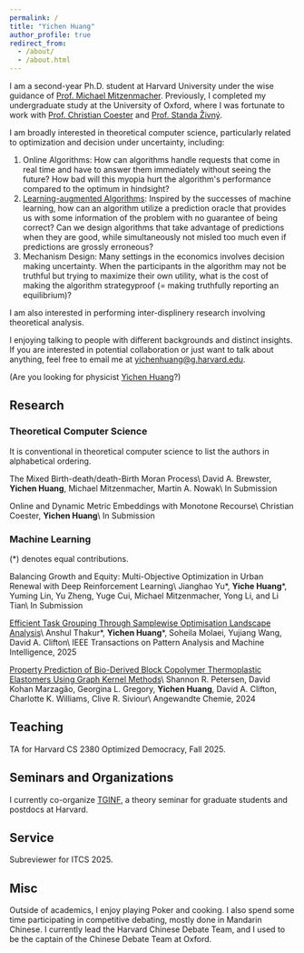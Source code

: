 ```yaml
---
permalink: /
title: "Yichen Huang"
author_profile: true
redirect_from: 
  - /about/
  - /about.html
---
```


I am a second-year Ph.D. student at Harvard University under the wise guidance of [Prof. Michael Mitzenmacher](https://www.eecs.harvard.edu/~michaelm/). Previously, I completed my undergraduate study at the University of Oxford, where I was fortunate to work with [Prof. Christian Coester](https://www.cs.ox.ac.uk/people/christian.coester/) and [Prof. Standa Živný](https://www.cs.ox.ac.uk/standa.zivny/).

I am broadly interested in theoretical computer science, particularly related to optimization and decision under uncertainty, including:
1. Online Algorithms: How can algorithms handle requests that come in real time and have to answer them immediately without seeing the future? How bad will this myopia hurt the algorithm's performance compared to the optimum in hindsight?
2. [Learning-augmented Algorithms](https://algorithms-with-predictions.github.io/): Inspired by the successes of machine learning, how can an algorithm utilize a prediction oracle that provides us with some information of the problem with no guarantee of being correct? Can we design algorithms that take advantage of predictions when they are good, while simultaneously not misled too much even if predictions are grossly erroneous? 
3. Mechanism Design: Many settings in the economics involves decision making uncertainty. When the participants in the algorithm may not be truthful but trying to maximize their own utility, what is the cost of making the algorithm strategyproof (= making truthfully reporting an equilibrium)?
<!-- 4. When only given the ordinal preferences of the voter, can algorithm still select good candidates with respect to a cardinal utility? -->

I am also interested in performing inter-displinery research involving theoretical analysis.

I enjoying talking to people with different backgrounds and distinct insights. If you are interested in potential collaboration or just want to talk about anything, feel free to email me at yichenhuang@g.harvard.edu.

(Are you looking for physicist [Yichen Huang](https://sites.google.com/site/yichenhuanghomepage/)?)

## Research
### Theoretical Computer Science
It is conventional in theoretical computer science to list the authors in alphabetical ordering.
<!-- <sub>It is conventional denotes alphabetical ordering which is conventional in theoretical computer science, (\*) denotes equal contributions.<sub> -->

The Mixed Birth-death/death-Birth Moran Process\\
David A. Brewster, **Yichen Huang**, Michael Mitzenmacher, Martin A. Nowak\\
In Submission

Online and Dynamic Metric Embeddings with Monotone Recourse\\
Christian Coester, **Yichen Huang**\\
In Submission

### Machine Learning
(\*) denotes equal contributions.

Balancing Growth and Equity: Multi-Objective Optimization in Urban Renewal with Deep Reinforcement Learning\\
Jianghao Yu\*, **Yiche Huang**\*, Yuming Lin, Yu Zheng, Yuge Cui, Michael Mitzenmacher, Yong Li, and Li Tian\\
In Submission

[Efficient Task Grouping Through Samplewise Optimisation Landscape Analysis](https://ieeexplore.ieee.org/document/11078907)\\
Anshul Thakur\*, **Yichen Huang**\*, Soheila Molaei, Yujiang Wang, David A. Clifton\\
IEEE Transactions on Pattern Analysis and Machine Intelligence, 2025

[Property Prediction of Bio-Derived Block Copolymer Thermoplastic Elastomers Using Graph Kernel Methods](https://onlinelibrary.wiley.com/doi/10.1002/anie.202411097)\\
Shannon R. Petersen, David Kohan Marzagão, Georgina L. Gregory, **Yichen Huang**, David A. Clifton, Charlotte K. Williams, Clive R. Siviour\\
Angewandte Chemie, 2024

## Teaching
TA for Harvard CS 2380 Optimized Democracy, Fall 2025.

## Seminars and Organizations
I currently co-organize [TGINF](https://sites.google.com/view/harvardtginf/), a theory seminar for graduate students and postdocs at Harvard.

## Service
Subreviewer for ITCS 2025.

## Misc
Outside of academics, I enjoy playing Poker and cooking. I also spend some time participating in competitive debating, mostly done in Mandarin Chinese. I currently lead the Harvard Chinese Debate Team, and I used to be the captain of the Chinese Debate Team at Oxford.
